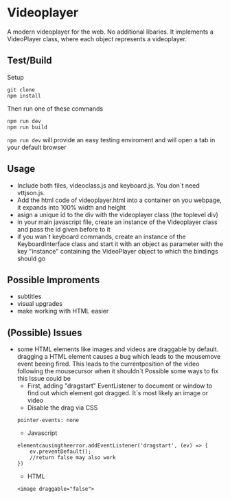 # Videoplayer

A modern videoplayer for the web. No additional libaries.
It implements a VideoPlayer class, where each object represents a 
videoplayer.

## Test/Build
Setup
```
git clone
npm install
```
Then run one of these commands
```
npm run dev
npm run build
```

```npm run dev``` will provide an easy testing enviroment and will open a tab in your
default browser

## Usage
* Include both files, videoclass.js and keyboard.js.
You don`t need vttjson.js.
* Add the html code of videoplayer.html into a container on
you webpage, it expands into 100% width and height
* asign a unique id to the div with the videoplayer class (the toplevel div)
* in your main javascript file, create an instance of the Videoplayer class
and pass the id given before to it
* if you wan`t keyboard commands, create an instance of the KeyboardInterface
class and start it with an object as parameter with the key "instance" containing
the VideoPlayer object to which the bindings should go


## Possible Improments
* subtitles
* visual upgrades
* make working with HTML easier

## (Possible) Issues
* some HTML elements like images and videos are draggable by default.
dragging a HTML element causes a bug which leads to the mousemove event
beeing fired. This leads to the currentposition of the video following
the mousecursor when it shouldn`t
Possible some ways to fix this Issue could be    
    * First, adding "dragstart" EventListener to document or
    window to find out which element got dragged. It`s most likely
    an image or video
    * Disable the drag via CSS 
    ```
    pointer-events: none
    ```
    * Javascript 
    ```
    elementcausingtheerror.addEventListener('dragstart', (ev) => {
        ev.preventDefault();
        //return false may also work
    })
    ```
    * HTML
    ```
    <image draggable="false">
    ```
